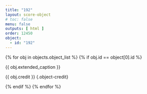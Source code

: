 ```yaml
---
title: "192"
layout: score-object
# toc: false
menu: false
outputs: [ html ]
order: 12450
object:
  - id: "192"
---
```


{% for obj in objects.object_list %}
{% if obj.id == object[0].id %}

{{ obj.extended_caption }}

{{ obj.credit }} {.object-credit}

{% endif %}
{% endfor %}
